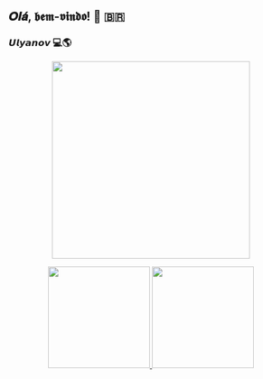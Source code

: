 <h2 align="left">𝑶𝒍𝒂́, 𝖇𝖊𝖒-𝖛𝖎𝖓𝖉𝖔! 👋 🇧🇷</h2>
<h3 align="left">𝙐𝙡𝙮𝙖𝙣𝙤𝙫 💻🌎</h3>

<p align="center">
  <img src="https://super.abril.com.br/wp-content/uploads/2016/09/super_imggato_digitando_0.gif" width="350">
</p>

<p align="center">
<a href="https://github.com/labashm">
  <img height="180em" src="https://github-readme-stats-eight-theta.vercel.app/api?username=Labashm&show_icons=true&theme=tokyonight&include_all_commits=true&count_private=true"/>
  <img height="180em" src="https://github-readme-stats-eight-theta.vercel.app/api/top-langs/?username=Labashm&layout=compact&langs_count=8&theme=tokyonight"/>
</a>
</p>
